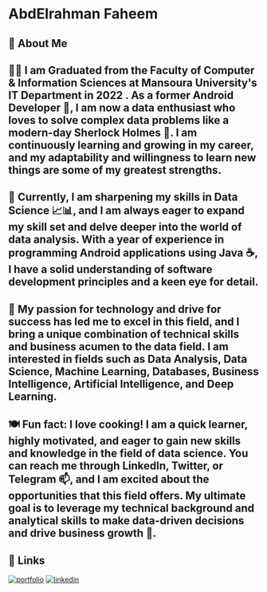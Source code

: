 # AbdElrahman Faheem




## 🚀 About Me
## 👨‍🎓 I am Graduated from  the Faculty of Computer & Information Sciences at Mansoura University's IT Department in 2022 . As a former Android Developer 📱, I am now a data enthusiast who loves to solve complex data problems like a modern-day Sherlock Holmes 🔎. I am continuously learning and growing in my career, and my adaptability and willingness to learn new things are some of my greatest strengths.

## 🌱 Currently, I am sharpening my skills in Data Science 📈📊, and I am always eager to expand my skill set and delve deeper into the world of data analysis. With a year of experience in programming Android applications using Java ☕, I have a solid understanding of software development principles and a keen eye for detail.

## 🚀 My passion for technology and drive for success has led me to excel in this field, and I bring a unique combination of technical skills and business acumen to the data field. I am interested in fields such as Data Analysis, Data Science, Machine Learning, Databases, Business Intelligence, Artificial Intelligence, and Deep Learning.

## 🍽️ Fun fact: I love cooking! I am a quick learner, highly motivated, and eager to gain new skills and knowledge in the field of data science. You can reach me through LinkedIn, Twitter, or Telegram 📫, and I am excited about the opportunities that this field offers. My ultimate goal is to leverage my technical background and analytical skills to make data-driven decisions and drive business growth 🚀.

## 🔗 Links
[![portfolio](https://img.shields.io/badge/my_portfolio-000?style=for-the-badge&logo=ko-fi&logoColor=white)](https://github.com/AMF10)
[![linkedin](https://img.shields.io/badge/linkedin-0A66C2?style=for-the-badge&logo=linkedin&logoColor=white)](https://www.linkedin.com/in/abdelrahmanfaheem/)
 

